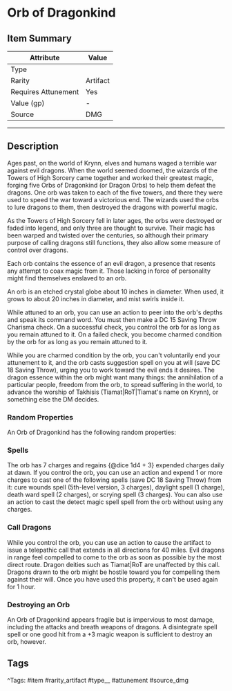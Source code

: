 # Orb of Dragonkind

## Item Summary

| Attribute            | Value                        |
|----------------------|------------------------------|
| Type                 |   |
| Rarity               | Artifact             |
| Requires Attunement  | Yes                |
| Value (gp)           | -    |
| Source               | DMG |

---

## Description

Ages past, on the world of Krynn, elves and humans waged a terrible war against evil dragons. When the world seemed doomed, the wizards of the Towers of High Sorcery came together and worked their greatest magic, forging five Orbs of Dragonkind (or Dragon Orbs) to help them defeat the dragons. One orb was taken to each of the five towers, and there they were used to speed the war toward a victorious end. The wizards used the orbs to lure dragons to them, then destroyed the dragons with powerful magic.

As the Towers of High Sorcery fell in later ages, the orbs were destroyed or faded into legend, and only three are thought to survive. Their magic has been warped and twisted over the centuries, so although their primary purpose of calling dragons still functions, they also allow some measure of control over dragons.

Each orb contains the essence of an evil dragon, a presence that resents any attempt to coax magic from it. Those lacking in force of personality might find themselves enslaved to an orb.

An orb is an etched crystal globe about 10 inches in diameter. When used, it grows to about 20 inches in diameter, and mist swirls inside it.

While attuned to an orb, you can use an action to peer into the orb's depths and speak its command word. You must then make a DC 15 Saving Throw Charisma check. On a successful check, you control the orb for as long as you remain attuned to it. On a failed check, you become charmed condition by the orb for as long as you remain attuned to it.

While you are charmed condition by the orb, you can't voluntarily end your attunement to it, and the orb casts suggestion spell on you at will (save DC 18 Saving Throw), urging you to work toward the evil ends it desires. The dragon essence within the orb might want many things: the annihilation of a particular people, freedom from the orb, to spread suffering in the world, to advance the worship of Takhisis (Tiamat|RoT|Tiamat's name on Krynn), or something else the DM decides.

### Random Properties

An Orb of Dragonkind has the following random properties:

### Spells

The orb has 7 charges and regains {@dice 1d4 + 3} expended charges daily at dawn. If you control the orb, you can use an action and expend 1 or more charges to cast one of the following spells (save DC 18 Saving Throw) from it: cure wounds spell (5th-level version, 3 charges), daylight spell (1 charge), death ward spell (2 charges), or scrying spell (3 charges). You can also use an action to cast the detect magic spell spell from the orb without using any charges.

### Call Dragons

While you control the orb, you can use an action to cause the artifact to issue a telepathic call that extends in all directions for 40 miles. Evil dragons in range feel compelled to come to the orb as soon as possible by the most direct route. Dragon deities such as Tiamat|RoT are unaffected by this call. Dragons drawn to the orb might be hostile toward you for compelling them against their will. Once you have used this property, it can't be used again for 1 hour.

### Destroying an Orb

An Orb of Dragonkind appears fragile but is impervious to most damage, including the attacks and breath weapons of dragons. A disintegrate spell spell or one good hit from a +3 magic weapon is sufficient to destroy an orb, however.

## Tags

^Tags: #item #rarity_artifact #type__ #attunement #source_dmg